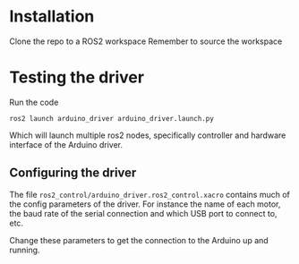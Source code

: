 # Installation
Clone the repo to a ROS2 workspace
Remember to source the workspace
# Testing the driver
Run the code
```
ros2 launch arduino_driver arduino_driver.launch.py
```
Which will launch multiple ros2 nodes, specifically controller and hardware interface of the Arduino driver.
## Configuring the driver
The file `ros2_control/arduino_driver.ros2_control.xacro` contains much of the config parameters of the driver. For instance the name of each motor, the baud rate of the serial connection and which USB port to connect to, etc.

Change these parameters to get the connection to the Arduino up and running.
